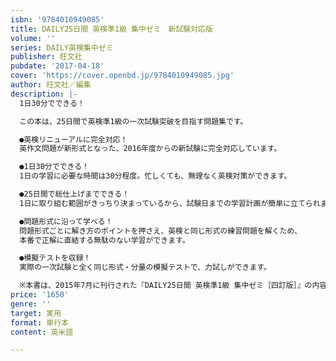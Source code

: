 ```yaml
---
isbn: '9784010949085'
title: DAILY25日間 英検準1級 集中ゼミ　新試験対応版
volume: ''
series: DAILY英検集中ゼミ
publisher: 旺文社
pubdate: '2017-04-18'
cover: 'https://cover.openbd.jp/9784010949085.jpg'
author: 旺文社／編集
description: |-
  1日30分でできる！

  この本は、25日間で英検準1級の一次試験突破を目指す問題集です。

  ●英検リニューアルに完全対応！
  英作文問題が新形式となった、2016年度からの新試験に完全対応しています。

  ●1日30分でできる！
  1日の学習に必要な時間は30分程度。忙しくても、無理なく英検対策ができます。

  ●25日間で総仕上げまでできる！
  1日に取り組む範囲がきっちり決まっているから、試験日までの学習計画が簡単に立てられます。

  ●問題形式に沿って学べる！
  問題形式ごとに解き方のポイントを押さえ、英検と同じ形式の練習問題を解くため、
  本番で正解に直結する無駄のない学習ができます。

  ●模擬テストを収録！
  実際の一次試験と全く同じ形式・分量の模擬テストで、力試しができます。

  ※本書は、2015年7月に刊行された『DAILY25日間 英検準1級 集中ゼミ［四訂版］』の内容を、2016年度以降の試験形式に合わせて再編集したものです。
price: '1650'
genre: ''
target: 実用
format: 単行本
content: 英米語

---
```


